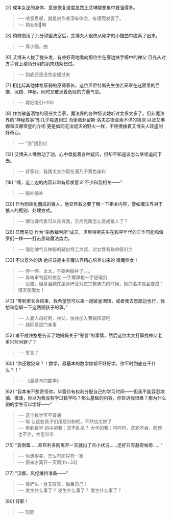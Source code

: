 
[2] 成年女巫的身体、意志恢复速度显然比艾琳娜想象中要强得多。
>--- 啥意思呢，就是说作者深有体会，有感而发罢了。<br>
>--- 熟女耐🌿啊<br>

[3] 稍微借用了几分钟盥洗室后，艾博夫人很快从刚才的小插曲中脱离了出来。
>--- 真小插。曲<br>

[6] 艾博夫人拢了拢头发，有些好奇地看向那位坐在旁边扶手椅中的神父 目光从对方手臂上棱角分明的肌肉线条扫过。
>--- 到底还是没完全缓过来<br>

[7] 相比起其他体格孱弱的巫师家长，这位贝尼特斯先生仿若笼罩在迷雾里的巨像，沉稳、神秘，同时又散发着危险的力量气息。
>--- 寡妇吸引+100<br>

[8] 作为破釜酒馆的现任大当家，魔法界的各种怪谈她听过太多太多了，但非魔法界的“神秘故事”却几乎每遇到过 而谢诺菲留斯·洛夫古德语焉不详的猜测 以及艾琳娜和汉娜零星的介绍 更是如同无法熄灭的野火一样，不停撩拨着艾博夫人旺盛的好奇心。
>--- “没”遇到过<br>

[12] 艾博夫人嘴唇动了动，心中盘旋着各种疑问，但却不知道该怎么继续追问下去。
>--- 好家伙，我猜太太你现在满乃子黄色废料<br>

[18] “噢，这上边的内容非常有启发意义 不少和我相关——”
>--- 脑补脑补<br>

[20] 作为刚转化而成的狼人，他显然有必要了解一下相关内容，譬如魔法界对于狼人的甄别、处理方式。
>--- 哪位课代表可以告诉我，贝尼克斯怎么变成狼人了？<br>

[26] 显而易见 作为“宗教裁判所”成员，贝尼特斯先生在和平年代的工作可能和傲罗们一样——打击黑暗魔法势力。
>--- 强壮帅气又神秘的疑似特工大叔，对女性有致命吸引力<br>

[33] 不出意外的话 她应该是由非魔法界精心培养出来的 猎魔修女！
>--- 停一停，太太，不要再脑补了。。。<br>
>--- 异端审判庭的修女 一手爆弹枪一手链锯剑<br>
>--- 没错，但是当她在巫师阵营对抗宗教势力的时候，她的名字就会变成：猎天使魔女！<br>

[43] “等到家长会结束，我希望您可以来一趟破釜酒馆，或者我去您那边也行，我想和您聊一下这两個孩子的事。”
>--- 人妻人母好啊，神父，快快加入曹贼阵营吧<br>
>--- 我同意这门亲事<br>

[52] 难不成铁憨憨告诉了她妈妈关于“誓言”的事情，然后这位太太打算找神父老爹兴师问罪了？
>--- 誓言？<br>

[60] “你还敢狡辩？！数学，最基本的数学你都不好好学，你平时到底在干什么？！”
>--- 《最基本的数学》<br>

[62] “我本来不想责怪你，毕竟伱有权利分配自己的学习时间——但我不能容忍欺骗、推诿，你以为我没有学过数学吗？那么基础的内容，你告诉我很难？那为什么别的学生可以学好——”
>--- 这个数学可不普通<br>
>--- 唉 让这些孩子们用赋分制吧，不然也太惨了<br>
>--- 看到数学
初中的我：这不乱杀？
大学的我：呜呜呜，这题不会，那题也不会，大佬带带<br>

[75] “真倒霉……邓布利多刚离开一天就出了点小状况……还好只有赫奇帕奇……”
>--- 你想得美，怎么可能只有一家<br>
>--- 原来才离开一天啊[fn=33]<br>

[77] “汉娜，风纪维持准备——”
>--- 饭铲头！食支双喜，做番自己！<br>
>--- 发生什么事了？
发生什么事了？
发生什么事了？<br>

[80] 好耶！
>--- 短耶<br>
